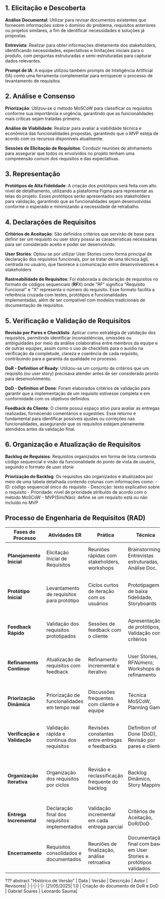 ## 1. Elicitação e Descoberta

**Análise Documental**: Utilizar para revisar documentos existentes que fornecem informações sobre o domínio do problema, requisitos anteriores ou projetos similares, a fim de identificar necessidades e soluções já propostas.

**Entrevista**: Realizar para obter informações diretamente dos stakeholders, identificando necessidades, expectativas e limitações iniciais para o produto, com perguntas estruturadas e semi-estruturadas para capturar dados relevantes.

**Prompt de IA**: A equipe utilizou também prompts de Inteligência Artificial (IA) como uma ferramenta complementar para enriquecer o processo de levantamento de requisitos


## 2. Análise e Consenso

**Priorização**: Utilzou-se o método MoSCoW para classificar os requisitos conforme sua importância e urgência, garantindo que as funcionalidades mais críticas sejam tratadas primeiro.

**Análise de Viabilidade**: Realizar para avaliar a viabilidade técnica e econômica das funcionalidades propostas, garantindo que o MVP esteja de acordo com os recursos disponíveis atualmente.

**Sessões de Elicitação de Requisitos**: Conduzir reuniões de alinhamento para assegurar que todos os envolvidos no projeto tenham uma compreensão comum dos requisitos e das expectativas.


## 3. Representação

**Protótipos de Alta Fidelidade**: A criação dos protótipos será feita com alto nível de detalhamento, utilizando a plataforma Figma para representar as telas do projeto. Esses protótipos serão apresentados aos stakeholders para validação, garantindo que as funcionalidades sejam desenvolvidas conforme o esperado e minimizando a necessidade de retrabalho.


## 4. Declarações de Requisitos

**Critérios de Aceitação**: São definidos critérios que servirão de base para definir ser um requisito ou user story possui as características necessárias para ser considerado aceito e poder ser desenvolvido.

**User Stories**: Optou-se por utilizar User Stories como forma principal de declaração dos requisitos funcionais, por se tratar de uma técnica ágil, centrada no usuário, que favorece a comunicação entre desenvolvedores e stakeholders

**Rastreabilidade de Requisitos**: Foi elaborada a declaração de requisitos no formato de códigos sequenciais (**RF**X) onde "RF" significa "Requisito Funcional" e "X" representa o número do requisito.  Esse formato facilita a referência cruzada com testes, protótipos e funcionalidades implementadas, além de ser compatível com modelos tradicionais de documentação de requisitos.


## 5. Verificação e Validação de Requisitos

**Revisão por Pares e Checklists**: Aplicar como estratégia de validação dos requisitos, permitindo identificar inconsistências, omissões ou ambiguidades por meio da análise colaborativa entre membros da equipe e de outras equipes, assim como o uso de checklists para o auxilio na verificação da completude, clareza e coerência de cada requisito, contribuindo para a garantia da qualidade no processo.

**DoR - Definition of Ready**: Utilizou-se um conjunto de critérios que um requisito (ou user story) precisava atender antes de ser considerado pronto para desenvolvimento.

**DoD - Definition of Done**: Foram elaborados critérios de validação para garantir que a implementação de um requisito estivesse completa e em conformidade com os objetivos definidos.

**Feedback do Cliente**: O cliente possui espaço ativo para avaliar as entregas realizadas, fornecendo comentários e sugestões. Esse retorno é fundamental para identificar possíveis ajustes ou correções nas funcionalidades, assegurando que os requisitos estejam plenamente atendidos antes da validação final.


## 6. Organização e Atualização de Requisitos 

**Backlog de Requisios**: Requisitos organizados em forma de lista contendo código sequencial e visão da funcionalidade do ponto de vista de usuário, seguindo o formato de *user storie*

**Priorização do Backlog**: Os requisitos são organizados e atualizados por meio de uma tabela detalhada contendo colunas com informações como:
    - ID: código sequencial único do requisito
    - Descrição: texto explicativo sobre o requisito
    - Prioridade: nível de prioridade atribuído de acordo com o método MoSCoW
    - MVP(Sim/Não): define se um requisito está ou não incluído no MVP

## **Processo de Engenharia de Requisitos (RAD)**

| **Fases do Processo**       | **Atividades ER**                     | **Prática**                                      | **Técnica**                                           | **Resultado Esperado**                                                    |
|-----------------------------|-------------------------------------|-------------------------------------------------|-------------------------------------------------------|---------------------------------------------------------------------------|
| **Planejamento Inicial**     | Elicitação Inicial de Requisitos    | Reuniões rápidas com stakeholders, workshops    | Brainstorming, Entrevistas estruturadas, Análise Doc. | Identificação preliminar das funcionalidades principais e escopo geral   |
| **Protótipo Inicial**        | Levantamento de requisitos para protótipo | Ciclos curtos de iteração com os usuários      | Prototipagem de baixa fidelidade, Storyboards          | Protótipo inicial baseado nos requisitos essenciais definidos rapidamente |
| **Feedback Rápido**          | Validação dos requisitos prototipados | Sessões de feedback com o cliente               | Apresentação de protótipos, Validação com critérios    | Requisitos ajustados com base no retorno imediato do usuário              |
| **Refinamento Contínuo**     | Atualização de requisitos com feedback | Refinamento incremental e iterativo             | User Stories, RF*Número*, Workshops de refinamento     | Requisitos claros, completos e alinhados com a real necessidade do cliente|
| **Priorização Dinâmica**     | Priorização de funcionalidades em tempo real | Discussões frequentes com cliente e equipe     | Técnica MoSCoW, Planning Game                           | Foco nas funcionalidades com maior valor percebido pelo cliente          |
| **Verificação e Validação**  | Validação rápida e contínua dos requisitos | Revisões constantes entre entregas e feedbacks | Definition of Done (DoD), Revisão por pares e cliente  | Garantia que requisitos atendem expectativas antes da entrega final       |
| **Organização Iterativa**    | Organização dos requisitos por ciclos | Revisão e reclassificação frequente do backlog  | Backlog Dinâmico, Story Mapping                         | Requisitos organizados conforme prioridades evoluem durante o desenvolvimento |
| **Entrega Incremental**      | Declaração final dos requisitos implementados | Validação incremental em cada entrega parcial   | Critérios de Aceitação, DoR/DoD                         | Funcionalidades validadas e aprovadas ao final de cada ciclo RAD          |
| **Encerramento**             | Requisitos consolidados e documentados | Reuniões de finalização, análise retroativa     | Documentação final com base em User Stories e protótipos validados | Base formalizada refletindo o produto final                              |


??? abstract "Histórico de Versão"
    | Data | Versão | Descrição | Autor | Revisores|
    |-|-|-|-|-
    |21/05/2025| 1.0 | Criação do documento de DoR e DoD | Gabriel Soares | Leonardo Sauma|